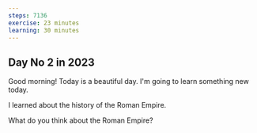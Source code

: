 ```yaml
---
steps: 7136
exercise: 23 minutes
learning: 30 minutes
---
```

## Day No 2 in 2023
Good morning! Today is a beautiful day.
I'm going to learn something new today.

I learned about the history of the Roman Empire.

What do you think about the Roman Empire?
